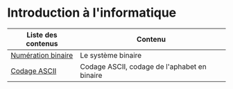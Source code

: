 # Introduction à l'informatique

| Liste des contenus                              | Contenu                             |
| ----------------------------------------------- | ----------------------------------- |
| [Numération binaire](numeration_binaire.md) | Le système binaire |
| [Codage ASCII](ascii.md) | Codage ASCII, codage de l'aphabet en binaire |